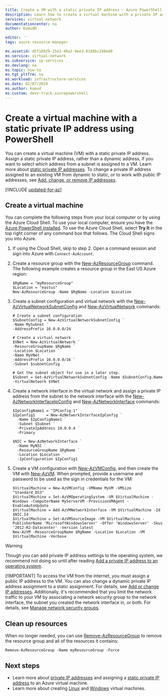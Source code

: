 ```yaml
---
title: Create a VM with a static private IP address - Azure PowerShell
description: Learn how to create a virtual machine with a private IP address using PowerShell.
services: virtual-network
documentationcenter: na
author: KumudD

editor: ''
tags: azure-resource-manager

ms.assetid: d5f18929-15e3-40a2-9ee3-8188bc248ed8
ms.service: virtual-network
ms.subservice: ip-services
ms.devlang: na
ms.topic: how-to
ms.tgt_pltfrm: na
ms.workload: infrastructure-services
ms.date: 02/07/2019
ms.author: kumud
ms.custom: devx-track-azurepowershell
---
```


# Create a virtual machine with a static private IP address using PowerShell

You can create a virtual machine (VM) with a static private IP address. Assign a static private IP address, rather than a dynamic address, if you want to select which address from a subnet is assigned to a VM. Learn more about [static private IP addresses](./public-ip-addresses.md#ip-address-assignment). To change a private IP address assigned to an existing VM from dynamic to static, or to work with public IP addresses, see [Add, change, or remove IP addresses](virtual-network-network-interface-addresses.md).

[!INCLUDE [updated-for-az](../../includes/updated-for-az.md)]

## Create a virtual machine

You can complete the following steps from your local computer or by using the Azure Cloud Shell. To use your local computer, ensure you have the [Azure PowerShell installed](/powershell/azure/install-az-ps?toc=%2fazure%2fvirtual-network%2ftoc.json). To use the Azure Cloud Shell, select **Try It** in the top right corner of any command box that follows. The Cloud Shell signs you into Azure.

1. If using the Cloud Shell, skip to step 2. Open a command session and sign into Azure with `Connect-AzAccount`.
2. Create a resource group with the [New-AzResourceGroup](/powershell/module/az.resources/new-azresourcegroup) command. The following example creates a resource group in the East US Azure region:

   ```azurepowershell-interactive
   $RgName = "myResourceGroup"
   $Location = "eastus"
   New-AzResourceGroup -Name $RgName -Location $Location
   ```

3. Create a subnet configuration and virtual network with the [New-AzVirtualNetworkSubnetConfig](/powershell/module/az.network/new-azvirtualnetworksubnetconfig) and [New-AzVirtualNetwork](/powershell/module/az.network/new-azvirtualnetwork) commands:

   ```azurepowershell-interactive
   # Create a subnet configuration
   $SubnetConfig = New-AzVirtualNetworkSubnetConfig `
   -Name MySubnet `
   -AddressPrefix 10.0.0.0/24

   # Create a virtual network
   $VNet = New-AzVirtualNetwork `
   -ResourceGroupName $RgName `
   -Location $Location `
   -Name MyVNet `
   -AddressPrefix 10.0.0.0/16 `
   -Subnet $subnetConfig

   # Get the subnet object for use in a later step.
   $Subnet = Get-AzVirtualNetworkSubnetConfig -Name $SubnetConfig.Name -VirtualNetwork $VNet
   ```

4. Create a network interface in the virtual network and assign a private IP address from the subnet to the network interface with the [New-AzNetworkInterfaceIpConfig](/powershell/module/Az.Network/New-AzNetworkInterfaceIpConfig) and [New-AzNetworkInterface](/powershell/module/az.network/new-aznetworkinterface) commands:

   ```azurepowershell-interactive
   $IpConfigName1 = "IPConfig-1"
   $IpConfig1     = New-AzNetworkInterfaceIpConfig `
     -Name $IpConfigName1 `
     -Subnet $Subnet `
     -PrivateIpAddress 10.0.0.4 `
     -Primary

   $NIC = New-AzNetworkInterface `
     -Name MyNIC `
     -ResourceGroupName $RgName `
     -Location $Location `
     -IpConfiguration $IpConfig1
   ```

5. Create a VM configuration with [New-AzVMConfig](/powershell/module/Az.Compute/New-AzVMConfig), and then create the VM with [New-AzVM](/powershell/module/az.Compute/New-azVM). When prompted, provide a username and password to be used as the sign in credentials for the VM:

   ```azurepowershell-interactive
   $VirtualMachine = New-AzVMConfig -VMName MyVM -VMSize "Standard_DS3"
   $VirtualMachine = Set-AzVMOperatingSystem -VM $VirtualMachine -Windows -ComputerName MyServerVM -ProvisionVMAgent -EnableAutoUpdate
   $VirtualMachine = Add-AzVMNetworkInterface -VM $VirtualMachine -Id $NIC.Id
   $VirtualMachine = Set-AzVMSourceImage -VM $VirtualMachine -PublisherName 'MicrosoftWindowsServer' -Offer 'WindowsServer' -Skus '2012-R2-Datacenter' -Version latest
   New-AzVM -ResourceGroupName $RgName -Location $Location -VM $VirtualMachine -Verbose
   ```

> [!WARNING]
> Though you can add private IP address settings to the operating system, we recommend not doing so until after reading [Add a private IP address to an operating system](virtual-network-network-interface-addresses.md#private).
> 
> 
> <a name = "change-the-allocation-method-for-a-private-ip-address-assigned-to-a-network-interface"></a>
> 
> [!IMPORTANT]
> To access the VM from the internet, you must assign a public IP address to the VM. You can also change a dynamic private IP address assignment to a static assignment. For details, see [Add or change IP addresses](virtual-network-network-interface-addresses.md). Additionally, it's recommended that you limit the network traffic to your VM by associating a network security group to the network interface, the subnet you created the network interface in, or both. For details, see [Manage network security groups](manage-network-security-group.md).

## Clean up resources

When no longer needed, you can use [Remove-AzResourceGroup](/powershell/module/az.resources/remove-azresourcegroup) to remove the resource group and all of the resources it contains:

```azurepowershell-interactive
Remove-AzResourceGroup -Name myResourceGroup -Force
```

## Next steps

- Learn more about [private IP addresses](./private-ip-addresses.md) and assigning a [static private IP address](virtual-network-network-interface-addresses.md#add-ip-addresses) to an Azure virtual machine.
- Learn more about creating [Linux](../virtual-machines/windows/tutorial-manage-vm.md?toc=%2fazure%2fvirtual-network%2ftoc.json) and [Windows](../virtual-machines/windows/tutorial-manage-vm.md?toc=%2fazure%2fvirtual-network%2ftoc.json) virtual machines.
